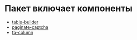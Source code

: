 # Пакет включает компоненты

* [table-builder](./table-builder.md)
* [paginate-captcha](./paginate-builder.md)
* [tb-column](./tb-column.md)